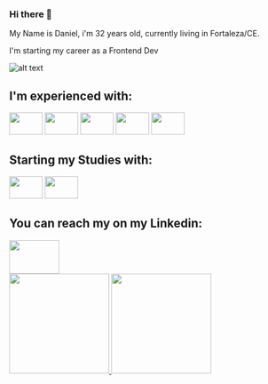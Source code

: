 ### Hi there 👋
My Name is Daniel, i'm 32 years old, currently living in Fortaleza/CE.

I'm starting my career as a Frontend Dev


![alt text](https://c.tenor.com/bCfpwMjfAi0AAAAC/cat-typing.gif "Cat Typing")

<h2> I'm experienced with: </h2>
<span>
<img src="https://cdn.jsdelivr.net/gh/devicons/devicon/icons/python/python-original-wordmark.svg" width='60px' height='40px'/>
</span>
<span><img src="https://cdn.jsdelivr.net/gh/devicons/devicon/icons/bootstrap/bootstrap-original.svg" width='60px' height='40px'/>
</span>
<span>
<img src="https://cdn.jsdelivr.net/gh/devicons/devicon/icons/javascript/javascript-original.svg" width='60px' height='40px' />
</span>
<span>
<img src="https://cdn.jsdelivr.net/gh/devicons/devicon/icons/html5/html5-original-wordmark.svg" width='60px' height='40px'/>
</span>
<span>       
<img src="https://cdn.jsdelivr.net/gh/devicons/devicon/icons/css3/css3-original-wordmark.svg" width='60px' height='40px'/>
 </span>



          
          
<h2> Starting my Studies with:</h2>
 <span>
<img src="https://cdn.jsdelivr.net/gh/devicons/devicon/icons/react/react-original-wordmark.svg" width='60px' height='40px' />
 
<img src="https://cdn.jsdelivr.net/gh/devicons/devicon/icons/nodejs/nodejs-original-wordmark.svg" width='60px' height='40px'/>
 </span>

 
<h2>You can reach my on my Linkedin: </h2>
<span><a href='https://www.linkedin.com/in/daniel-rmendes/' alt='My Linked In' target='_blank'><img src="https://cdn.jsdelivr.net/gh/devicons/devicon/icons/linkedin/linkedin-original.svg" width='90px' height='60px' /></a></span>

<br>
<div>
<a href="https://github.com/seu-usuário-aqui">
<img height="180em" src="https://github-readme-stats.vercel.app/api/top-langs/?username=danmndes&layout=compact&langs_count=7&theme=dracula"/>
<img height="180em" src="https://github-readme-stats.vercel.app/api?username=danmndes&show_icons=true&theme=dracula&include_all_commits=true&count_private=true"/>
</div>
